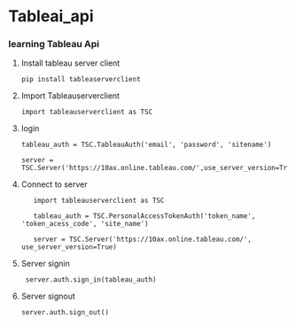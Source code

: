 # Tableai_api
### learning Tableau Api

1. Install tableau server client
   ```
   pip install tableaserverclient
   ```

2. Import Tableauserverclient
   ```
   import tableauserverclient as TSC
   ```
3. login
   ```
   tableau_auth = TSC.TableauAuth('email', 'password', 'sitename')
   ```
   ```
   server = TSC.Server('https://10ax.online.tableau.com/',use_server_version=True)
    ```
4. Connect to server
   ```
      import tableauserverclient as TSC

      tableau_auth = TSC.PersonalAccessTokenAuth('token_name', 'token_acess_code', 'site_name')

      server = TSC.Server('https://10ax.online.tableau.com/', use_server_version=True)

5. Server signin
   ```
    server.auth.sign_in(tableau_auth)
   ```

6. Server signout
   ```
   server.auth.sign_out()
```
